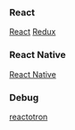 ### React 
[React](https://github.com/facebook/react)
[Redux](https://github.com/reactjs/redux)

### React Native
[React Native](https://github.com/facebook/react-native)


### Debug
[reactotron](https://github.com/reactotron/reactotron)
